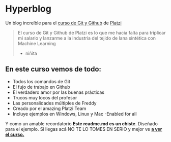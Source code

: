 # Hyperblog
Un blog increíble para el [curso de Git y Github](https://platzi.com/clases/git-github/ "curso de Git y Github") de [Platzi](https://platzi.com/home "Platzi")
> El curso de Git y Github de Platzi es lo que me hacia falta para triplicar mi salario y lanzarme a la industria del tejido de lana sintética con Machine Learning
>- niñita

## En este curso vemos de todo:
- Todos los comandos de Git
- El fujo de trabajo en Github
- El verdadero amor por las buenas prácticas
- Trucos muy locos del profesor
- Las personalidades múltiples de Freddy
- Creado por el amazing Platzi Team
- Incluye ejemplos en Windows, Linux y Mac
-Enabled for all 


Y como un amable recordatorio **Este readme.md es un chiste**. Diseñado para el ejemplo. Si llegas acá NO TE LO TOMES EN SERIO y mejor ve [**a ver el curso.**](https://platzi.com/clases/git-github/ "a ver el curso.")
